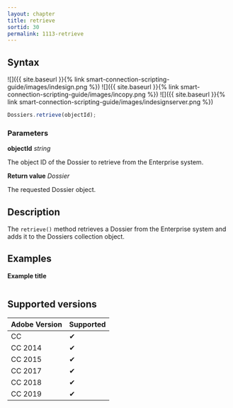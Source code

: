 ```yaml
---
layout: chapter
title: retrieve
sortid: 30
permalink: 1113-retrieve
---
```

## Syntax

![]({{ site.baseurl }}{% link smart-connection-scripting-guide/images/indesign.png %}) ![]({{ site.baseurl }}{% link smart-connection-scripting-guide/images/incopy.png %}) ![]({{ site.baseurl }}{% link smart-connection-scripting-guide/images/indesignserver.png %})
```javascript
Dossiers.retrieve(objectId);
```

### Parameters

**objectId** *string*

The object ID of the Dossier to retrieve from the Enterprise system.

**Return value** *Dossier*

The requested Dossier object.

## Description

The `retrieve()` method retrieves a Dossier from the Enterprise system and adds it to the Dossiers collection object.

## Examples

**Example title**

```javascript

```

## Supported versions

| Adobe Version | Supported |
|---------------|---------|
| CC            | ✔       |
| CC 2014       | ✔       |
| CC 2015       | ✔       |
| CC 2017       | ✔       |
| CC 2018       | ✔       |
| CC 2019       | ✔       |